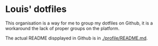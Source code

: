 # Louis' dotfiles

This organisation is a way for me to group my dotfiles on Github, it is a workaround the lack of proper groups on the platform.

The actual README dispplayed in Github is in [./profile/README.md](./profile/README.md).

